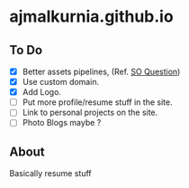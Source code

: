 # ajmalkurnia.github.io

## To Do

- [x] Better assets pipelines, (Ref. [SO Question](https://stackoverflow.com/questions/40681675/minify-javascript-during-github-pages-build))
- [x] Use custom domain.
- [x] Add Logo.
- [ ] Put more profile/resume stuff in the site.
- [ ] Link to personal projects on the site.
- [ ] Photo Blogs maybe ?

## About

Basically resume stuff
